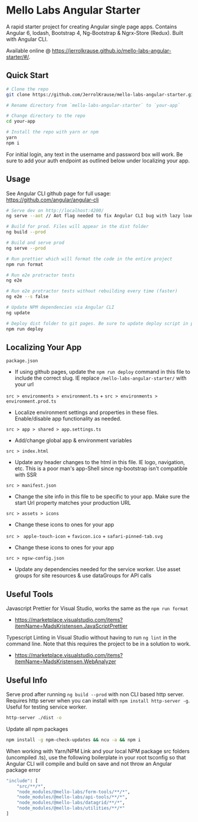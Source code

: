 # Mello Labs Angular Starter

A rapid starter project for creating Angular single page apps. Contains Angular 6, lodash, Bootstrap 4, Ng-Bootstrap & Ngrx-Store (Redux). Built with Angular CLI.

Available online @ https://jerrolkrause.github.io/mello-labs-angular-starter/#/. 

## Quick Start

```bash
# Clone the repo
git clone https://github.com/JerrolKrause/mello-labs-angular-starter.git

# Rename directory from `mello-labs-angular-starter` to `your-app`

# Change directory to the repo
cd your-app

# Install the repo with yarn or npm
yarn
npm i
```
For initial login, any text in the username and password box will work. Be sure to add your auth endpoint as outlined below under localizing your app.


## Usage
See Angular CLI github page for full usage: https://github.com/angular/angular-cli

```bash
# Serve dev on http://localhost:4200/
ng serve --aot // Aot flag needed to fix Angular CLI bug with lazy loaded routes

# Build for prod. Files will appear in the dist folder
ng build --prod

# Build and serve prod
ng serve --prod

# Run prettier which will format the code in the entire project
npm run format

# Run e2e protractor tests
ng e2e

# Run e2e protractor tests without rebuilding every time (faster)
ng e2e --s false

# Update NPM dependencies via Angular CLI
ng update

# Deploy dist folder to git pages. Be sure to update deploy script in package.json
npm run deploy
```

## Localizing Your App
`package.json`
- If using github pages, update the `npm run deploy` command in this file to include the correct slug. IE replace `/mello-labs-angular-starter/` with your url

`src > environments > environment.ts` +
`src > environments > environment.prod.ts`
- Localize environment settings and properties in these files. Enable/disable app functionality as needed.

`src > app > shared > app.settings.ts`
- Add/change global app & environment variables

`src > index.html`
- Update any header changes to the html in this file. IE logo, navigation, etc. This is a poor man's app-Shell since ng-bootstrap isn't compatible with SSR

`src > manifest.json`
- Change the site info in this file to be specific to your app. Make sure the start Url property matches your production URL

`src > assets > icons`
- Change these icons to ones for your app

`src > ` `apple-touch-icon` + `favicon.ico` + `safari-pinned-tab.svg`
- Change these icons to ones for your app

`src > ngsw-config.json`
- Update any dependencies needed for the service worker. Use asset groups for site resources & use dataGroups for API calls


## Useful Tools

Javascript Prettier for Visual Studio, works the same as the `npm run format`
- https://marketplace.visualstudio.com/items?itemName=MadsKristensen.JavaScriptPrettier

Typescript Linting in Visual Studio without having to run `ng lint` in the command line. Note that this requires the project to be in a solution to work.
- https://marketplace.visualstudio.com/items?itemName=MadsKristensen.WebAnalyzer


## Useful Info
Serve prod after running `ng build --prod` with non CLI based http server. Requires http server when you can install with `npm install http-server -g`. Useful for testing service worker.
```bash
http-server ./dist -o
```

Update all npm packages
```bash
npm install -g npm-check-updates && ncu -a && npm i
```

When working with Yarn/NPM Link and your local NPM package src folders (uncompiled .ts), use the following boilerplate in your root tsconfig so that Angular CLI will compile and build on save and not throw an Angular package error
```bash
"include": [
	"src/**/*",
	"node_modules/@mello-labs/form-tools/**/*",
	"node_modules/@mello-labs/api-tools/**/*",
	"node_modules/@mello-labs/datagrid/**/*",
	"node_modules/@mello-labs/utilities/**/*"
]
```
